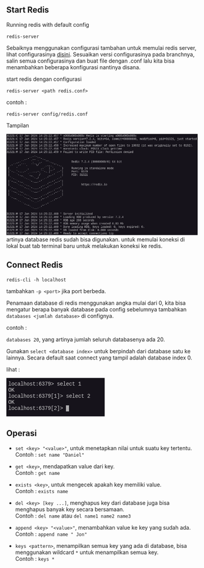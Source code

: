 ## Start Redis

Running redis with default config
```
redis-server
```

Sebaiknya menggunakan configurasi tambahan untuk memulai redis server, lihat configurasinya [disini](https://github.com/redis/redis/blob/7.2/redis.conf). Sesuaikan versi configurasinya pada branchnya, salin semua configurasinya dan buat file dengan .conf lalu kita bisa menambahkan beberapa konfigurasi nantinya disana.

start redis dengan configurasi
```
redis-server <path redis.conf>
```
contoh : 
```
redis-server config/redis.conf
```

Tampilan

![](/Redis/asset/basic/view-start.png)
artinya database redis sudah bisa digunakan. untuk memulai koneksi di lokal buat tab terminal baru untuk melakukan koneksi ke redis.

## Connect Redis

```
redis-cli -h localhost
```
tambahkan `-p <port>` jika port berbeda.

Penamaan database di redis menggunakan angka mulai dari 0, kita bisa mengatur berapa banyak database pada config sebelumnya tambahkan `databases <jumlah database>` di confignya.

contoh :

`databases 20`, yang artinya jumlah seluruh databasenya ada 20.

Gunakan `select <database index>` untuk berpindah dari database satu ke lainnya. Secara default saat connect yang tampil adalah database index 0.

lihat :

![](/Redis/asset/basic/selectdb.png)


## Operasi

- `set <key> "<value>"`, untuk menetapkan nilai untuk suatu key tertentu.<br/>
Contoh : `set name "Daniel"`

- `get <key>`, mendapatkan value dari key.<br/>
Contoh : `get name`

- `exists <key>`, untuk mengecek apakah key memiliki value.<br/>
Contoh : `exists name`

- `del <key> [key ...]`, menghapus key dari database juga bisa menghapus banyak key secara bersamaan.<br/>
Contoh : `del name` atau `del name1 name2 name3`

- `append <key> "<value>"`, menambahkan value ke key yang sudah ada.<br/>
Contoh : `append name " Jon"`

- `keys <pattern>`, menampilkan semua key yang ada di database, bisa menggunakan wildcard `*` untuk menampilkan semua key.<br/>
Contoh : `keys *`

